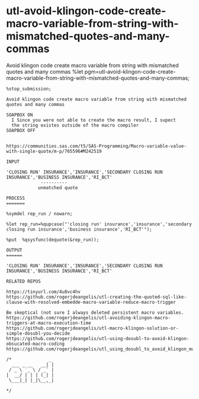 # utl-avoid-klingon-code-create-macro-variable-from-string-with-mismatched-quotes-and-many-commas
Avoid klingon code create macro variable from string with mismatched quotes and many commas
    %let pgm=utl-avoid-klingon-code-create-macro-variable-from-string-with-mismatched-quotes-and-many-commas;

    %stop_submission;

    Avoid klingon code create macro variable from string with mismatched quotes and many commas

    SOAPBOX ON
      I Since you were not able to create the macro result, I supect
      the string existes outside of the macro compiler
    SOAPBOX OFF


    https://communities.sas.com/t5/SAS-Programming/Macro-variable-value-with-single-quote/m-p/765596#M242519

    INPUT

    'CLOSING RUN' INSURANCE','INSURANCE','SECONDARY CLOSING RUN INSURANCE','BUSINESS INSURANCE','RI_BCT'
                 ----------
                unmatched quote

    PROCESS
    =======

    %symdel rep_run / nowarn;

    %let rep_run=%qupcase("'closing run' insurance','insurance','secondary closing run insurance','business insurance','RI_BCT'");

    %put  %qsysfunc(dequote(&rep_run));

    OUTPUT
    ======

    'CLOSING RUN' INSURANCE','INSURANCE','SECONDARY CLOSING RUN INSURANCE','BUSINESS INSURANCE','RI_BCT'

    RELATED REPOS

    https://tinyurl.com/4u8vc4hv
    https://github.com/rogerjdeangelis/utl-creating-the-quoted-sql-like-clause-with-resolved-embedde-macro-variable-reduce-macro-trigger

    Be skeptical (not sure I always deleted persistent macro variables.
    https://github.com/rogerjdeangelis/utl-avoiding-klingon-macro-triggers-at-macro-execution-time
    https://github.com/rogerjdeangelis/utl-macro-klingon-solution-or-simple-dosubl-you-decide
    https://github.com/rogerjdeangelis/utl-using-dosubl-to-avoid-klingon-obsucated-macro-coding
    https://github.com/rogerjdeangelis/utl_using_dosubl_to_avoid_klingon_macro_quoting_functions

    /*              _
      ___ _ __   __| |
     / _ \ `_ \ / _` |
    |  __/ | | | (_| |
     \___|_| |_|\__,_|

    */
